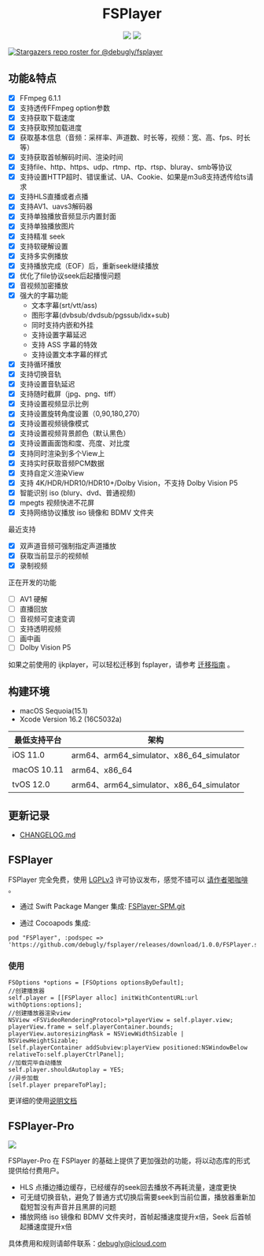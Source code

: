 <div align="center">
<!--   <img alt="fsplayer" src="./primary-wide.png"> -->
  <h1>FSPlayer</h1>
  <img src="https://github.com/debugly/fsplayer/actions/workflows/apple.yml/badge.svg">
  <img src="https://img.shields.io/badge/Platform-%20iOS%20macOS%20tvOS%20-blue.svg">
</div>

[![Stargazers repo roster for @debugly/fsplayer](https://reporoster.com/stars/debugly/fsplayer)](https://github.com/debugly/fsplayer/stargazers)

## 功能&特点

- [x] FFmpeg 6.1.1
- [x] 支持透传FFmpeg option参数
- [x] 支持获取下载速度
- [x] 支持获取预加载进度
- [x] 获取基本信息（音频：采样率、声道数、时长等，视频：宽、高、fps、时长等）
- [x] 支持获取首帧解码时间、渲染时间
- [x] 支持file、http、https、udp、rtmp、rtp、rtsp、bluray、smb等协议
- [x] 支持设置HTTP超时、错误重试、UA、Cookie、如果是m3u8支持透传给ts请求
- [x] 支持HLS直播或者点播
- [x] 支持AV1、uavs3解码器
- [x] 支持单独播放音频显示内置封面
- [x] 支持单独播放图片
- [x] 支持精准 seek
- [x] 支持软硬解设置
- [x] 支持多实例播放
- [x] 支持播放完成（EOF）后，重新seek继续播放
- [x] 优化了file协议seek后起播慢问题
- [x] 音视频加密播放
- [x] 强大的字幕功能
  - 文本字幕(srt/vtt/ass)
  - 图形字幕(dvbsub/dvdsub/pgssub/idx+sub)
  - 同时支持内嵌和外挂
  - 支持设置字幕延迟
  - 支持 ASS 字幕的特效
  - 支持设置文本字幕的样式
- [x] 支持循环播放
- [x] 支持切换音轨
- [x] 支持设置音轨延迟
- [x] 支持随时截屏（jpg、png、tiff）
- [x] 支持设置视频显示比例
- [x] 支持设置旋转角度设置（0,90,180,270）
- [x] 支持设置视频镜像模式
- [x] 支持设置视频背景颜色（默认黑色）
- [x] 支持设置画面饱和度、亮度、对比度
- [x] 支持同时渲染到多个View上
- [x] 支持实时获取音频PCM数据
- [x] 支持自定义渲染View
- [x] 支持 4K/HDR/HDR10/HDR10+/Dolby Vision，不支持 Dolby Vision P5
- [x] 智能识别 iso (blury、dvd、普通视频)
- [x] mpegts 视频快进不花屏
- [x] 支持网络协议播放 iso 镜像和 BDMV 文件夹

最近支持

- [x] 双声道音频可强制指定声道播放
- [x] 获取当前显示的视频帧
- [x] 录制视频

正在开发的功能

- [ ] AV1 硬解
- [ ] 直播回放
- [ ] 音视频可变速变调
- [ ] 支持透明视频
- [ ] 画中画
- [ ] Dolby Vision P5

如果之前使用的 ijkplayer，可以轻松迁移到 fsplayer，请参考 [迁移指南](./doc/migration.md) 。

## 构建环境

- macOS Sequoia(15.1)
- Xcode Version 16.2 (16C5032a)

| 最低支持平台      | 架构                                     |
| ----------- | -------------------------------------- |
| iOS 11.0    | arm64、arm64_simulator、x86_64_simulator |
| macOS 10.11 | arm64、x86_64                           |
| tvOS 12.0   | arm64、arm64_simulator、x86_64_simulator |

## 更新记录

- [CHANGELOG.md](CHANGELOG.md)

## FSPlayer

FSPlayer 完全免费，使用 [LGPLv3](./COPYING.LGPLv3) 许可协议发布，感觉不错可以 [请作者喝咖啡](./Donate.md) 。

- 通过 Swift Package Manger 集成: [FSPlayer-SPM.git](https://github.com/debugly/FSPlayer-SPM.git)

- 通过 Cocoapods 集成:

```
pod "FSPlayer", :podspec => 'https://github.com/debugly/fsplayer/releases/download/1.0.0/FSPlayer.spec.json'
```

### 使用

```
FSOptions *options = [FSOptions optionsByDefault];
//创建播放器
self.player = [[FSPlayer alloc] initWithContentURL:url withOptions:options];
//创建播放器渲染view
NSView <FSVideoRenderingProtocol>*playerView = self.player.view;
playerView.frame = self.playerContainer.bounds;
playerView.autoresizingMask = NSViewWidthSizable | NSViewHeightSizable;
[self.playerContainer addSubview:playerView positioned:NSWindowBelow relativeTo:self.playerCtrlPanel];
//加载完毕自动播放
self.player.shouldAutoplay = YES;
//异步加载
[self.player prepareToPlay];
```

更详细的使用[说明文档](https://fsplayer.debugly.cn/manuals/getting-started.html)

## FSPlayer-Pro

<img src="https://img.shields.io/badge/FSPlayer%20Pro-%F0%9F%91%8D%F0%9F%8F%BB-blue">

FSPlayer-Pro 在 FSPlayer 的基础上提供了更加强劲的功能，将以动态库的形式提供给付费用户。

- HLS 点播边播边缓存，已经缓存的seek回去播放不再耗流量，速度更快
- 可无缝切换音轨，避免了普通方式切换后需要seek到当前位置，播放器重新加载短暂没有声音并且黑屏的问题
- 播放网络 iso 镜像和 BDMV 文件夹时，首帧起播速度提升x倍，Seek 后首帧起播速度提升x倍

具体费用和规则请邮件联系：[debugly@icloud.com](mailto:debugly@icloud.com)
